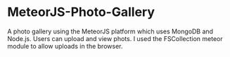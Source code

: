 # MeteorJS-Photo-Gallery
A photo gallery using the MeteorJS platform which uses MongoDB and Node.js. Users can 
upload and view phots. I used the FSCollection meteor module to allow uploads in the browser.
